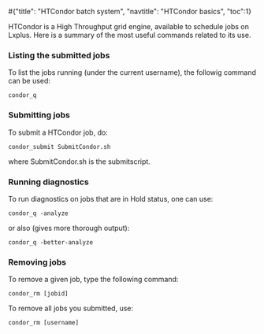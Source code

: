 #<conf>{"title": "HTCondor batch system", "navtitle": "HTCondor basics", "toc":1}

HTCondor is a High Throughput grid engine, available to schedule jobs on Lxplus. Here is a summary of the most useful commands related to its use. 


### Listing the submitted jobs 

To list the jobs running (under the current username), the followig command can be used: 

	condor_q

### Submitting jobs

To submit a HTCondor job, do: 

	condor_submit SubmitCondor.sh

where SubmitCondor.sh is the submitscript. 

### Running diagnostics

To run diagnostics on jobs that are in Hold status, one can use: 

	condor_q -analyze 

or also (gives more thorough output): 

	condor_q -better-analyze


### Removing jobs 

To remove a given job, type the following command: 

	condor_rm [jobid]

To remove all jobs you submitted, use: 

	condor_rm [username]
